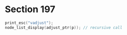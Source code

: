 # Section 197

```c << Display adjustment |p| >>=
print_esc("vadjust");
node_list_display(adjust_ptr(p)); // recursive call
```
